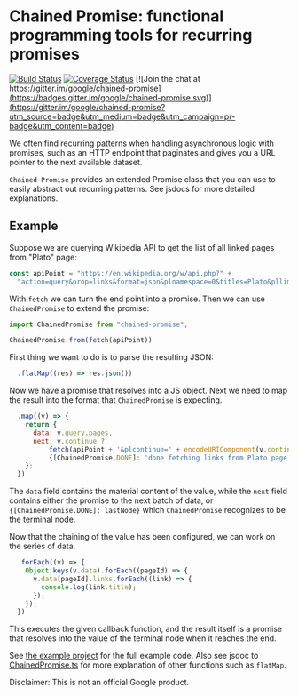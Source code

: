 # Chained Promise: functional programming tools for recurring promises

[![Build Status](https://travis-ci.org/google/chained-promise.svg?branch=travis-ci)](https://travis-ci.org/google/chained-promise) [![Coverage Status](https://coveralls.io/repos/google/chained-promise/badge.svg?branch=master&service=github)](https://coveralls.io/github/google/chained-promise?branch=master) [![Join the chat at https://gitter.im/google/chained-promise](https://badges.gitter.im/google/chained-promise.svg)](https://gitter.im/google/chained-promise?utm_source=badge&utm_medium=badge&utm_campaign=pr-badge&utm_content=badge)

We often find recurring patterns when handling asynchronous logic with promises, such as an HTTP endpoint that paginates and gives you a URL pointer to the next available dataset.

`Chained Promise` provides an extended Promise class that you can use to easily abstract out recurring patterns. See jsdocs for more detailed explanations.

## Example

Suppose we are querying Wikipedia API to get the list of all linked pages from "Plato" page:

```javascript
const apiPoint = "https://en.wikipedia.org/w/api.php?" +
  "action=query&prop=links&format=json&plnamespace=0&titles=Plato&pllimit=500";
```

With `fetch` we can turn the end point into a promise. Then we can use `ChainedPromise` to extend the promise:

```javascript
import ChainedPromise from "chained-promise";

ChainedPromise.from(fetch(apiPoint))
```

First thing we want to do is to parse the resulting JSON:

```javascript
  .flatMap((res) => res.json())
```

Now we have a promise that resolves into a JS object. Next we need to map the result into the format that `ChainedPromise` is expecting.

```javascript
  .map((v) => {
    return {
      data: v.query.pages,
      next: v.continue ?
          fetch(apiPoint + '&plcontinue=' + encodeURIComponent(v.continue.plcontinue)) :
          {[ChainedPromise.DONE]: 'done fetching links from Plato page'}
    };
  })
```

The `data` field contains the material content of the value, while the `next` field contains either the promise to the next batch of data, or `{[ChainedPromise.DONE]: lastNode}` which `ChainedPromise` recognizes to be the terminal node.

Now that the chaining of the value has been configured, we can work on the series of data.

```javascript
  .forEach((v) => {
    Object.keys(v.data).forEach((pageId) => {
      v.data[pageId].links.forEach((link) => {
        console.log(link.title);
      });
    });
  })
```

This executes the given callback function, and the result itself is a promise that resolves into the value of the terminal node when it reaches the end.

See [the example project](examples/wikipedia-list-links) for the full example code. Also see jsdoc to [ChainedPromise.ts](src/ChainedPromise.ts) for more explanation of other functions such as `flatMap`.

Disclaimer: This is not an official Google product.
